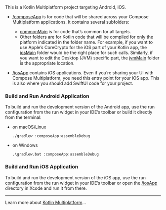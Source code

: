 This is a Kotlin Multiplatform project targeting Android, iOS.

* [/composeApp](./composeApp/src) is for code that will be shared across your Compose Multiplatform
  applications.
  It contains several subfolders:
    - [commonMain](./composeApp/src/commonMain/kotlin) is for code that’s common for all targets.
    - Other folders are for Kotlin code that will be compiled for only the platform indicated in the
      folder name.
      For example, if you want to use Apple’s CoreCrypto for the iOS part of your Kotlin app,
      the [iosMain](./composeApp/src/iosMain/kotlin) folder would be the right place for such calls.
      Similarly, if you want to edit the Desktop (JVM) specific part,
      the [jvmMain](./composeApp/src/jvmMain/kotlin)
      folder is the appropriate location.

* [/iosApp](./iosApp/iosApp) contains iOS applications. Even if you’re sharing your UI with Compose
  Multiplatform,
  you need this entry point for your iOS app. This is also where you should add SwiftUI code for
  your project.

### Build and Run Android Application

To build and run the development version of the Android app, use the run configuration from the run
widget
in your IDE’s toolbar or build it directly from the terminal:

- on macOS/Linux
  ```shell
  ./gradlew :composeApp:assembleDebug
  ```
- on Windows
  ```shell
  .\gradlew.bat :composeApp:assembleDebug
  ```

### Build and Run iOS Application

To build and run the development version of the iOS app, use the run configuration from the run
widget
in your IDE’s toolbar or open the [/iosApp](./iosApp) directory in Xcode and run it from there.

---

Learn more
about [Kotlin Multiplatform](https://www.jetbrains.com/help/kotlin-multiplatform-dev/get-started.html)…